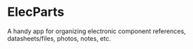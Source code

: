 # ElecParts

A handy app for organizing electronic component references, datasheets/files, photos, notes, etc.

